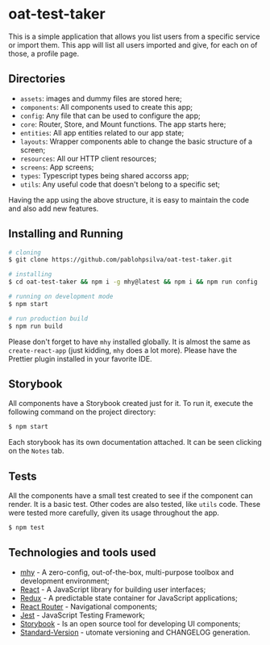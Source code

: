 # oat-test-taker

This is a simple application that allows you list users from a specific service or import them.
This app will list all users imported and give, for each on of those, a profile page.

## Directories

* `assets`: images and dummy files are stored here;
* `components`: All components used to create this app;
* `config`: Any file that can be used to configure the app;
* `core`: Router, Store, and Mount functions. The app starts here;
* `entities`: All app entities related to our app state;
* `layouts`: Wrapper components able to change the basic structure of a screen;
* `resources`: All our HTTP client resources;
* `screens`: App screens;
* `types`: Typescript types being shared accorss app;
* `utils`: Any useful code that doesn't belong to a specific set;

Having the app using the above structure, it is easy to maintain the code and also add
new features.

## Installing and Running
```bash
# cloning
$ git clone https://github.com/pablohpsilva/oat-test-taker.git

# installing
$ cd oat-test-taker && npm i -g mhy@latest && npm i && npm run config

# running on development mode
$ npm start

# run production build
$ npm run build
```

Please don't forget to have `mhy` installed globally. It is almost the same as `create-react-app` (just kidding, `mhy` does a lot more).
Please have the Prettier plugin installed in your favorite IDE.

## Storybook

All components have a Storybook created just for it. To run it, execute the following command on the
project directory:

```bash
$ npm start
```

Each storybook has its own documentation attached. It can be seen clicking on the `Notes` tab.

## Tests

All the components have a small test created to see if the component can render. It is a basic
test.
Other codes are also tested, like `utils` code. These were tested more carefully, given its
usage throughout the app.

```bash
$ npm test
```

## Technologies and tools used
* [mhy](https://mhy.js.org) - A zero-config, out-of-the-box, multi-purpose toolbox and development environment;
* [React](https://reactjs.org/) - A JavaScript library for building user interfaces;
* [Redux](https://react-redux.js.org/) - A predictable state container for JavaScript applications;
* [React Router](https://reacttraining.com/react-router/web/guides/quick-start) - Navigational components;
* [Jest](https://jestjs.io/) - JavaScript Testing Framework;
* [Storybook](https://storybook.js.org/) - Is an open source tool for developing UI components;
* [Standard-Version](https://github.com/conventional-changelog/standard-version) - utomate versioning and CHANGELOG generation.